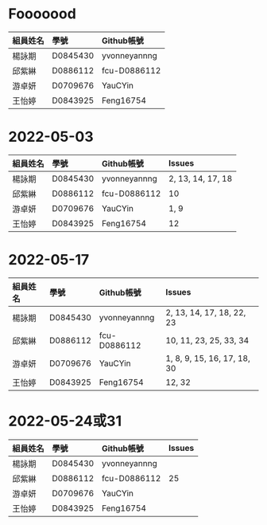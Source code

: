 # Fooooood
|組員姓名|學號|Github帳號|
|:-------------|:-------------|:-----|
|楊詠期|D0845430|yvonneyannng|
|邱紫綝|D0886112|fcu-D0886112|
|游卓妍|D0709676|YauCYin|
|王怡婷|D0843925|Feng16754|

# 2022-05-03
|組員姓名|學號|Github帳號|Issues|
|:-------------|:-------------|:-----|:-----|
|楊詠期|D0845430|yvonneyannng|2, 13, 14, 17, 18|
|邱紫綝|D0886112|fcu-D0886112|10|
|游卓妍|D0709676|YauCYin|1, 9|
|王怡婷|D0843925|Feng16754|12|

# 2022-05-17
|組員姓名|學號|Github帳號|Issues|
|:-------------|:-------------|:-----|:-----|
|楊詠期|D0845430|yvonneyannng|2, 13, 14, 17, 18, 22, 23|
|邱紫綝|D0886112|fcu-D0886112|10, 11, 23, 25, 33, 34|
|游卓妍|D0709676|YauCYin|1, 8, 9, 15, 16, 17, 18, 30|
|王怡婷|D0843925|Feng16754|12, 32|

# 2022-05-24或31
|組員姓名|學號|Github帳號|Issues|
|:-------------|:-------------|:-----|:-----|
|楊詠期|D0845430|yvonneyannng||
|邱紫綝|D0886112|fcu-D0886112|25|
|游卓妍|D0709676|YauCYin||
|王怡婷|D0843925|Feng16754||
